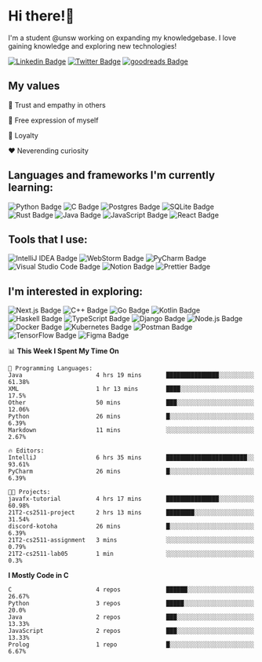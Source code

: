 # Hi there!👋

I'm a student @unsw working on expanding my knowledgebase. I love gaining knowledge and exploring new technologies!

[![Linkedin Badge](https://img.shields.io/badge/-ericzhu98-0A66C2?logo=linkedin&style=flat)](https://linkedin.com/in/ericzhu98/)
[![Twitter Badge](https://img.shields.io/badge/-ericzhu98-1DA1F2?logo=twitter&logoColor=white&style=flat)](https://twitter.com/ericzhu98)
[![goodreads Badge](https://img.shields.io/badge/-ericzhu98-372213?logo=goodreads&logoColor=white&style=flat)](https://goodreads.com/ericzhu98)

## My values

:blue_heart: Trust and empathy in others

:purple_heart: Free expression of myself

:green_heart: Loyalty

:heart: Neverending curiosity

## Languages and frameworks I'm currently learning:

![Python Badge](https://img.shields.io/badge/-Python-14354C?logo=python&logoColor=white&style=flat-square)
![C Badge](https://img.shields.io/badge/C-%2300599C.svg?logo=c&logoColor=white&style=flat-square)
![Postgres Badge](https://img.shields.io/badge/-Postgres-316192?logo=postgresql&logoColor=white&style=flat-square)
![SQLite Badge](https://img.shields.io/badge/-SQLite-07405e?logo=sqlite&logoColor=white&style=flat-square)
![Rust Badge](https://img.shields.io/badge/-Rust-000000?logo=rust&style=flat-square)
![Java Badge](https://img.shields.io/badge/-Java-007396?logo=java&logoColor=white&style=flat-square)
![JavaScript Badge](https://img.shields.io/badge/-JavaScript-323330?logo=javascript&logoColor=F7DF1E&style=flat-square)
![React Badge](https://img.shields.io/badge/-React-20232a?logo=react&logoColor=2361DAFB&style=flat-square)

## Tools that I use:

![IntelliJ IDEA Badge](https://img.shields.io/badge/-IntelliJ%20IDEA-000000?logo=intellij-idea&logoColor=white&style=flat-square)
![WebStorm Badge](https://img.shields.io/badge/-WebStorm-000000?logo=webstorm&logoColor=white&style=flat-square)
![PyCharm Badge](https://img.shields.io/badge/-PyCharm-000000?logo=pycharm&logoColor=white&style=flat-square)
![Visual Studio Code Badge](https://img.shields.io/badge/-Visual%20Studio%20Code-0078d7?logo=visual-studio-code&logoColor=white&style=flat-square)
![Notion Badge](https://img.shields.io/badge/-Notion-000000?logo=notion&logoColor=white&style=flat-square)
![Prettier Badge](https://img.shields.io/badge/-Prettier-F7B93E?logo=prettier&logoColor=white&style=flat-square)

## I'm interested in exploring:

![Next.js Badge](https://img.shields.io/badge/-NextJs-000000?logo=next.js&style=flat-square)
![C++ Badge](https://img.shields.io/badge/-C++-00599C?logo=c%2B%2B&logoColor=white&style=flat-square)
![Go Badge](https://img.shields.io/badge/-Go-00ADD8?logo=go&logoColor=white&style=flat-square)
![Kotlin Badge](https://img.shields.io/badge/-Kotlin-0095D5?logo=kotlin&logoColor=white&style=flat-square)
![Haskell Badge](https://img.shields.io/badge/-Haskell-5D4F85?logo=haskell&logoColor=white&style=flat-square)
![TypeScript Badge](https://img.shields.io/badge/-TypeScript-3178C6?logo=typescript&logoColor=white&style=flat-square)
![Django Badge](https://img.shields.io/badge/-Django-092E20?logo=django&logoColor=white&style=flat-square)
![Node.js Badge](https://img.shields.io/badge/-Node.js-339933?logo=node.js&logoColor=white&style=flat-square)
![Docker Badge](https://img.shields.io/badge/-Docker-2496ED?logo=docker&logoColor=white&style=flat-square)
![Kubernetes Badge](https://img.shields.io/badge/-Kubernetes-326CE5?logo=kubernetes&logoColor=white&style=flat-square)
![Postman Badge](https://img.shields.io/badge/-Postman-FF6C37?logo=postman&logoColor=white&style=flat-square)
![TensorFlow Badge](https://img.shields.io/badge/-TensorFlow-FF6F00?logo=tensorflow&logoColor=white&style=flat-square)
![Figma Badge](https://img.shields.io/badge/-Figma-F24E1E?logo=figma&logoColor=white&style=flat-square)

<!--START_SECTION:waka-->
📊 **This Week I Spent My Time On** 

```text
💬 Programming Languages: 
Java                     4 hrs 19 mins       ███████████████░░░░░░░░░░   61.38% 
XML                      1 hr 13 mins        ████░░░░░░░░░░░░░░░░░░░░░   17.5% 
Other                    50 mins             ███░░░░░░░░░░░░░░░░░░░░░░   12.06% 
Python                   26 mins             █░░░░░░░░░░░░░░░░░░░░░░░░   6.39% 
Markdown                 11 mins             ░░░░░░░░░░░░░░░░░░░░░░░░░   2.67%

🔥 Editors: 
IntelliJ                 6 hrs 35 mins       ███████████████████████░░   93.61% 
PyCharm                  26 mins             █░░░░░░░░░░░░░░░░░░░░░░░░   6.39%

🐱‍💻 Projects: 
javafx-tutorial          4 hrs 17 mins       ███████████████░░░░░░░░░░   60.98% 
21T2-cs2511-project      2 hrs 13 mins       ████████░░░░░░░░░░░░░░░░░   31.54% 
discord-kotoha           26 mins             █░░░░░░░░░░░░░░░░░░░░░░░░   6.39% 
21T2-cs2511-assignment   3 mins              ░░░░░░░░░░░░░░░░░░░░░░░░░   0.79% 
21T2-cs2511-lab05        1 min               ░░░░░░░░░░░░░░░░░░░░░░░░░   0.3%

```

**I Mostly Code in C** 

```text
C                        4 repos             ██████░░░░░░░░░░░░░░░░░░░   26.67% 
Python                   3 repos             █████░░░░░░░░░░░░░░░░░░░░   20.0% 
Java                     2 repos             ███░░░░░░░░░░░░░░░░░░░░░░   13.33% 
JavaScript               2 repos             ███░░░░░░░░░░░░░░░░░░░░░░   13.33% 
Prolog                   1 repo              █░░░░░░░░░░░░░░░░░░░░░░░░   6.67%

```



<!--END_SECTION:waka-->
